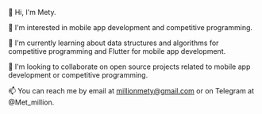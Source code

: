 
👋 Hi, I'm Mety.

👀 I'm interested in mobile app development and competitive programming.

🌱 I'm currently learning about data structures and algorithms for competitive programming and Flutter for mobile app development.

💞️ I'm looking to collaborate on open source projects related to mobile app development or competitive programming.

📫 You can reach me by email at millionmety@gmail.com or on Telegram at @Met_million.
